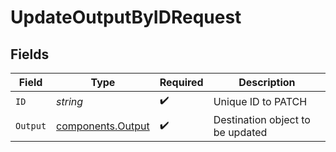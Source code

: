 # UpdateOutputByIDRequest


## Fields

| Field                                                  | Type                                                   | Required                                               | Description                                            |
| ------------------------------------------------------ | ------------------------------------------------------ | ------------------------------------------------------ | ------------------------------------------------------ |
| `ID`                                                   | *string*                                               | :heavy_check_mark:                                     | Unique ID to PATCH                                     |
| `Output`                                               | [components.Output](../../models/components/output.md) | :heavy_check_mark:                                     | Destination object to be updated                       |